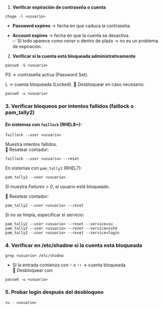 1. **Verificar expiración de contraseña o cuenta**

```
chage -l <usuario>
```

- **Password expires** → fecha en que caduca la contraseña.
    
- **Account expires** → fecha en que la cuenta se desactiva.  
    ✅ Si todo aparece como _never_ o dentro de plazo → no es un problema de expiración.


2. **Verificar si la cuenta está bloqueada administrativamente**
```
passwd -S <usuario>

```

PS → contraseña activa (Password Set).

L → cuenta bloqueada (Locked).
🔧 Desbloquear en caso necesario:

```
passwd -u <usuario>
```

### 3. **Verificar bloqueos por intentos fallidos (faillock o pam_tally2)**

#### En sistemas con `faillock` (RHEL8+):

```
faillock --user <usuario>
```

Muestra intentos fallidos.  
🔧 Resetear contador:
```
faillock --user <usuario> --reset
```

En sistemas con `pam_tally2` (RHEL7):
```
pam_tally2 --user <usuario>
```

Si muestra _Failures > 0_, el usuario está bloqueado.

🔧 Resetear contador:
```
pam_tally2 --user <usuario> --reset
```

Si no se limpia, especificar el servicio:

```
pam_tally2 --user <usuario> --reset --service=su 
pam_tally2 --user <usuario> --reset --service=sshd 
pam_tally2 --user <usuario> --reset --service=login
```

### 4. **Verificar en /etc/shadow si la cuenta está bloqueada**

```
grep <usuario> /etc/shadow
```

- Si la entrada comienza con `!` o `!!` → cuenta bloqueada.  
    🔧 Desbloquear con:
    

```
passwd -u <usuario>
```

### 5. **Probar login después del desbloqueo**

```
su - <usuario>
```